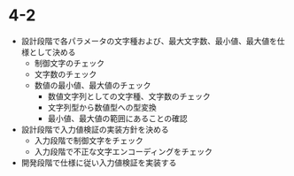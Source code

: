 # 4-2

- 設計段階で各パラメータの文字種および、最大文字数、最小値、最大値を仕様として決める
	- 制御文字のチェック
	- 文字数のチェック
	- 数値の最小値、最大値のチェック
		- 数値文字列としての文字種、文字数のチェック
		- 文字列型から数値型への型変換
		- 最小値、最大値の範囲にあることの確認
- 設計段階で入力値検証の実装方針を決める
	- 入力段階で制御文字をチェック
	- 入力段階で不正な文字エンコーディングをチェック
- 開発段階で仕様に従い入力値検証を実装する

